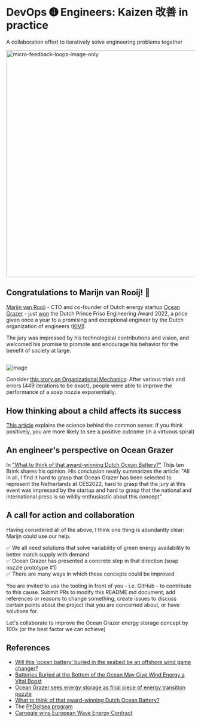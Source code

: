 # DevOps ➍ Engineers: Kaizen 改善 in practice
A collaboration effort to iteratively solve engineering problems together

<img width="607" alt="micro-feedback-loops-image-only" src="https://user-images.githubusercontent.com/2031627/158816456-17cc0210-1af1-4020-a9fc-0956361d56ad.png">

## Congratulations to Marijn van Rooij! 🎉
[Marijn van Rooij](https://www.linkedin.com/in/marijn-van-rooij-7358579a/) - CTO and co-founder of Dutch energy startup [Ocean Grazer](https://oceangrazer.com/) - just [won](https://indiaeducationdiary.in/university-of-groningen-alumnus-marijn-van-rooij-wins-prince-friso-engineering-award-2022/) the Dutch Prince Friso Engineering Award 2022, a price given once a year to a promising and exceptional engineer by the Dutch organization of engineers ([KIVI](https://www.kivi.nl/)).

The jury was impressed by his technological contributions and vision, and welcomed his promise to promote and encourage his behavior for the benefit of society at large.

##
![image](https://user-images.githubusercontent.com/2031627/158848768-d9c1c684-9d84-4ba0-bb60-4128d602699b.png)

Consider [this story on Organizational Mechanics](https://www.squawkpoint.com/2016/07/trail-and-error/): After various trials and errors (449 iterations to be exact), people were able to improve the performance of a soap nozzle exponentially.

## How thinking about a child affects its success
[This article](https://www.squawkpoint.com/2014/04/below-standard-performance-rating/) explains the science behind the common sense: If you think positively, you are more likely to see a positive outcome (in a virtuous spiral)

## An engineer's perspective on Ocean Grazer
In ["What to think of that award-winning Dutch Ocean Battery?"](https://www.wattisduurzaam.nl/38139/energie-opslaan/reservoirs/what-to-think-of-that-award-winning-dutch-ocean-battery/) Thijs ten Brink shares his opinion. His conclusion neatly summarizes the article: "All in all, I find it hard to grasp that Ocean Grazer has been selected to represent the Netherlands at CES2022, hard to grasp that the jury at this event was impressed by the startup and hard to grasp that the national and international press is so wildly enthusiastic about this concept"

## A call for action and collaboration
Having considered all of the above, I think one thing is abundantly clear: Marijn could use our help.

✅ We all need solutions that solve variability of green energy availability to better match supply with demand<br>
✅ Ocean Grazer has presented a concrete step in that direction (soap nozzle prototype #1)<br>
✅ There are many ways in which these concepts could be improved<br>

You are invited to use the tooling in front of you - i.e. GitHub - to contribute to this cause. Submit PRs to modify this README.md document, add references or reasons to change something, create issues to discuss certain points about the project that you are concerned about, or have solutions for.

Let's collaborate to improve the Ocean Grazer energy storage concept by 100x (or the best factor we can achieve)

## References
* [Will this ‘ocean battery’ buried in the seabed be an offshore wind game changer?](https://electrek.co/2022/01/10/will-this-ocean-battery-buried-in-the-seabed-be-an-offshore-wind-game-changer/)
* [Batteries Buried at the Bottom of the Ocean May Give Wind Energy a Vital Boost](https://interestingengineering.com/batteries-buried-at-the-bottom-of-the-ocean-for-wind-energy-storage)
* [Ocean Grazer sees energy storage as final piece of energy transition puzzle](https://www.offshore-energy.biz/ocean-grazer-sees-energy-storage-as-final-piece-of-energy-transition-puzzle/)
* [What to think of that award-winning Dutch Ocean Battery?](https://www.wattisduurzaam.nl/38139/energie-opslaan/reservoirs/what-to-think-of-that-award-winning-dutch-ocean-battery/)
* The [PhD@sea program](https://www.offshorewind.biz/2020/02/06/dutch-research-council-awards-eur-1-1-million-for-offshore-wind-study/)
* [Carnegie wins European Wave Energy Contract](https://hotcopper.com.au/threads/ann-carnegie-wins-european-wave-energy-contract.6473528/)
